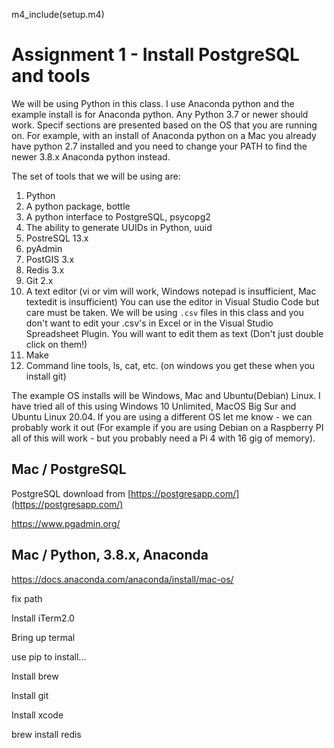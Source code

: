 
m4_include(setup.m4)

# Assignment 1 - Install PostgreSQL and tools

We will be using Python in this class.  I use Anaconda python and the example install is for Anaconda python.
Any Python 3.7 or newer should work.    Specif sections are presented based on the OS that you are running
on.  For example, with an install of Anaconda python on a Mac you already have python 2.7 installed and you
need to change your PATH to find the newer 3.8.x Anaconda python instead.

The set of tools that we will be using are:

1. Python
2. A python package, bottle
3. A python interface to PostgreSQL, psycopg2
4. The ability to generate UUIDs in Python, uuid
5. PostreSQL 13.x
6. pyAdmin
7. PostGIS 3.x
8. Redis 3.x
9. Git 2.x
9. A text editor (vi or vim will work, Windows notepad is insufficient, Mac textedit is insufficient)  You can use the editor in Visual Studio Code but care must be taken.   We will be using `.csv` files in this class and you don't want to edit your .csv's in Excel or in the Visual Studio  Spreadsheet Plugin.  You will want to edit
them as text (Don't just double click on them!)
10. Make
11. Command line tools, ls, cat, etc. (on windows you get these when you install git)

The example OS installs will be Windows, Mac and Ubuntu(Debian) Linux.  I have tried all of this
using Windows 10 Unlimited, MacOS Big Sur and Ubuntu Linux 20.04.  If you are using a different
OS let me know - we can probably work it out (For example if you are using Debian on a Raspberry PI
all of this will work - but you probably need a Pi 4 with 16 gig of memory).



Mac / PostgreSQL
--------------------------------------------------------------------------------------------------------------------------------

PostgreSQL download from [https://postgresapp.com/](https://postgresapp.com/)

https://www.pgadmin.org/

Mac / Python, 3.8.x, Anaconda
--------------------------------------------------------------------------------------------------------------------------------

https://docs.anaconda.com/anaconda/install/mac-os/

fix path

Install iTerm2.0

Bring up termal

use pip to install...


Install brew

Install git

Install xcode

brew install redis


